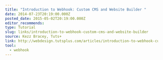 ```yaml
---
title: "Introduction to Webhook: Custom CMS and Website Builder "
date: 2014-07-23T20:19:00.000Z
posted_date: 2015-05-02T20:19:00.000Z
editor_recommends:
type: Tutorial
slug: links/introduction-to-webhook-custom-cms-and-website-builder
source: Kezz Bracey, Tuts+
link: http://webdesign.tutsplus.com/articles/introduction-to-webhook-custom-cms-and-website-builder--cms-21481
tool:
  - webhook
---
```





